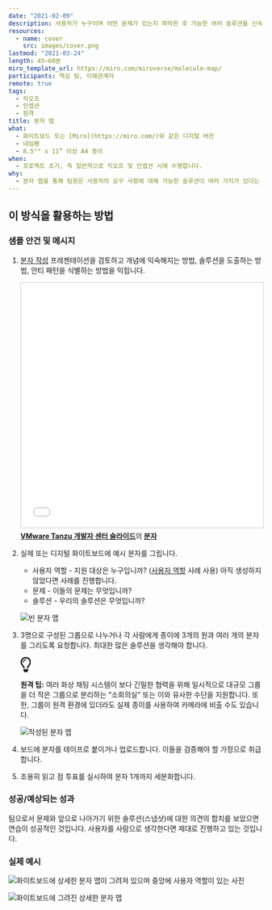 ```yaml
---
date: "2021-02-09"
description: 사용자가 누구이며 어떤 문제가 있는지 파악한 후 가능한 여러 솔루션을 신속하게 만듭니다.
resources:
  - name: cover
    src: images/cover.png
lastmod: "2021-03-24"
length: 45~60분
miro_template_url: https://miro.com/miroverse/molecule-map/
participants: 핵심 팀, 이해관계자
remote: true
tags:
  - 킥오프
  - 인셉션
  - 원격
title: 분자 맵
what:
  - 화이트보드 또는 [Miro](https://miro.com/)와 같은 디지털 버전
  - 네임펜
  - 8.5"" x 11” 이상 A4 종이
when:
  - 프로젝트 초기, 즉 일반적으로 킥오프 및 인셉션 시에 수행합니다.
why:
  - 분자 맵을 통해 팀원은 사용자의 요구 사항에 대해 가능한 솔루션이 여러 가지가 있다는 점과 해당 사용자 및 요구 사항의 관계와 함께 솔루션을 잘 이해할 수 있습니다.
---
```


<h2 id="how-to-use-this-method">이 방식을 활용하는
방법</h2>

<div class="bg-gray-dark p-lg-5 p-3 mb-4"><div
class="col-lg-9"><h3
id="sample-agenda--prompts">샘플 안건 및 메시지</h3>

<ol>

<li>

<p><a
href="https://tanzu.vmware.com/content/vmware-tanzu-developer-center-slides/molecule"
target="_blank" rel="nofollow">분자 작성</a>
프레젠테이션을 검토하고 개념에 익숙해지는 방법, 솔루션을 도출하는 방법, 안티 패턴을 식별하는 방법을
익힙니다.</p>

<iframe
src="//www.slideshare.net/slideshow/embed_code/key/1wtb5448ncVV6E"
width="595" height="485" frameborder="0"
marginwidth="0" marginheight="0"
scrolling="no" style="border:1px solid #CCC;
border-width:1px; margin-bottom:5px; max-width: 100%;"
allowfullscreen> </iframe> <div
style="margin-bottom:5px"> <strong><a
href="https://www.slideshare.net/VMwareTanzu"
target="_blank">VMware Tanzu 개발자 센터
슬라이드</a></strong>의<strong> <a
href="//www.slideshare.net/VMwareTanzu/molecule-242998322"
title="분자"
target="_blank">분자</a></strong> </div>

</li>

<li>

<p>실제 또는 디지털 화이트보드에 예시 분자를 그립니다.</p>

<ul>

<li>사용자 역할 - 지원 대상은 누구입니까? (<a
href="/practices/personas/">사용자
역할</a> 사례 사용) 아직 생성하지 않았다면 사례를 진행합니다.</li>

<li>문제 - 이들의 문제는 무엇입니까?</li>

<li>솔루션 - 우리의 솔루션은 무엇입니까?</li>

</ul>

<p><img
src="/practices/molecule-map/images/step-1.png"
alt="빈 분자 맵"  /></p>

</li>

<li>

<p>3명으로 구성된 그룹으로 나누거나 각 사람에게 종이에 3개의 원과 여러 개의 분자를 그리도록 요청합니다.
최대한 많은 솔루션을 생각해야 합니다.</p>

<div class="callout td-box--gray-darkest p-3 my-5
border-bottom border-right border-left border-top row"><div
class="col-1 row align-items-center
justify-content-center"><svg height="30"
aria-hidden="true" focusable="false"
data-prefix="far" data-icon="lightbulb"
role="img" xmlns="http://www.w3.org/2000/svg"
viewBox="0 0 352 512" class="svg-inline--fa
fa-lightbulb"><path fill="currentColor"
d="M176 80c-52.94 0-96 43.06-96 96 0 8.84 7.16 16 16 16s16-7.16
16-16c0-35.3 28.72-64 64-64 8.84 0 16-7.16 16-16s-7.16-16-16-16zM96.06
459.17c0 3.15.93 6.22 2.68 8.84l24.51 36.84c2.97 4.46 7.97 7.14 13.32
7.14h78.85c5.36 0 10.36-2.68 13.32-7.14l24.51-36.84c1.74-2.62 2.67-5.7
2.68-8.84l.05-43.18H96.02l.04 43.18zM176 0C73.72 0 0 82.97 0 176c0
44.37 16.45 84.85 43.56 115.78 16.64 18.99 42.74 58.8 52.42
92.16v.06h48v-.12c-.01-4.77-.72-9.51-2.15-14.07-5.59-17.81-22.82-64.77-62.17-109.67-20.54-23.43-31.52-53.15-31.61-84.14-.2-73.64
59.67-128 127.95-128 70.58 0 128 57.42 128 128 0 30.97-11.24
60.85-31.65 84.14-39.11 44.61-56.42 91.47-62.1 109.46a47.507 47.507 0
0 0-2.22 14.3v.1h48v-.05c9.68-33.37 35.78-73.18 52.42-92.16C335.55
260.85 352 220.37 352 176 352 78.8 273.2 0 176 0z"
class=""></path></svg></div><div
class="col-11"><p><strong>원격
팁:</strong> 여러 화상 채팅 시스템이 보다 긴밀한 협력을 위해 일시적으로 대규모 그룹을 더 작은 그룹으로
분리하는 “소회의실” 또는 이와 유사한 수단을 지원합니다. 또한, 그룹이 원격 환경에 있더라도 실제 종이를 사용하여 카메라에
비출 수도 있습니다.</p></div></div>

<p><img
src="/practices/molecule-map/images/step-2.png"
alt="작성된 분자 맵"  /></p>

</li>

<li>

<p>보드에 분자를 테이프로 붙이거나 업로드합니다. 이들을 검증해야 할 가정으로 취급합니다.</p>

</li>

<li>

<p>조용히 읽고 점 투표를 실시하여 분자 1개까지 세분화합니다.</p>

</li>

</ol>

</div></div>

<div class="bg-gray-dark p-lg-5 p-3 mb-4"><div
class="col-lg-9"><h3
id="successexpected-outcomes">성공/예상되는 성과</h3>

<p>팀으로서 문제와 앞으로 나아가기 위한 솔루션(스냅샷)에 대한 의견의 합치를 보았으면 연습이 성공적인 것입니다.
사용자를 사람으로 생각한다면 제대로 진행하고 있는 것입니다.</div></div>

<div class="bg-gray-dark p-lg-5 p-3 mb-4"><div
class="col-lg-9"><h3
id="real-world-examples">실제 예시</h3>

<p><img
src="/practices/molecule-map/images/example-1.jpg"
alt="화이트보드에 상세한 분자 맵이 그려져 있으며 중앙에 사용자 역할이 있는 사진"
/></p>

<p><img
src="/practices/molecule-map/images/example-2.jpg"
alt="화이트보드에 그려진 상세한 분자 맵"  /></p>

</div></div>
